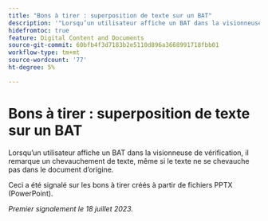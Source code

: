 ```yaml
---
title: "Bons à tirer : superposition de texte sur un BAT"
description: '"Lorsqu’un utilisateur affiche un BAT dans la visionneuse de vérification, il remarque que le texte se chevauche, même si celui-ci ne se chevauche pas dans le document d’origine.  »'
hidefromtoc: true
feature: Digital Content and Documents
source-git-commit: 60bfb4f3d7183b2e5110d896a3668991718fbb01
workflow-type: tm+mt
source-wordcount: '77'
ht-degree: 5%

---
```



# Bons à tirer : superposition de texte sur un BAT

Lorsqu’un utilisateur affiche un BAT dans la visionneuse de vérification, il remarque un chevauchement de texte, même si le texte ne se chevauche pas dans le document d’origine.

Ceci a été signalé sur les bons à tirer créés à partir de fichiers PPTX (PowerPoint).

_Premier signalement le 18 juillet 2023._

